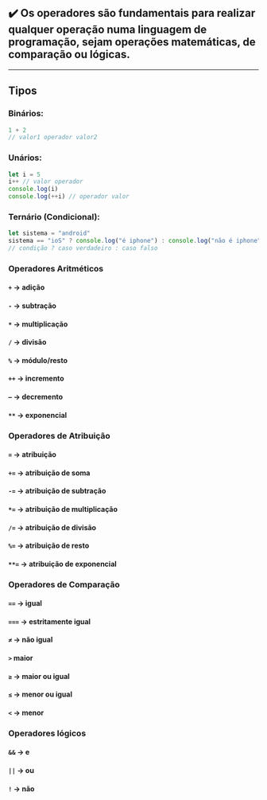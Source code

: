 ## ✔️ Os operadores são fundamentais para realizar qualquer operação numa linguagem de programação, sejam operações matemáticas, de comparação ou lógicas.
___
## Tipos
### Binários:
```javascript
1 + 2
// valor1 operador valor2
```
### Unários:
```javascript
let i = 5
i++ // valor operador
console.log(i)
console.log(++i) // operador valor
```
### Ternário (Condicional):
```javascript
let sistema = "android"
sistema == "ioS" ? console.log("é iphone") : console.log("não é iphone")
// condição ? caso verdadeiro : caso falso
```

### Operadores Aritméticos
#### `+` → adição
#### `-` → subtração
#### `*` → multiplicação
#### `/` → divisão
#### `%` → módulo/resto
#### `++` → incremento
#### `—` → decremento
#### `**` → exponencial
### Operadores de Atribuição
#### `=` → atribuição
#### `+=` → atribuição de soma
#### `-=` → atribuição de subtração
#### `*=` → atribuição de multiplicação
#### `/=` → atribuição de divisão
#### `%=` → atribuição de resto
#### `**=` → atribuição de exponencial
### Operadores de Comparação
#### `==` → igual
#### `===` → estritamente igual
#### `≠` → não igual
#### `>` maior
#### `≥` → maior ou igual
#### `≤` → menor ou igual
#### `<` → menor
### Operadores lógicos
#### `&&` → e
#### `||` → ou
#### `!` → não
